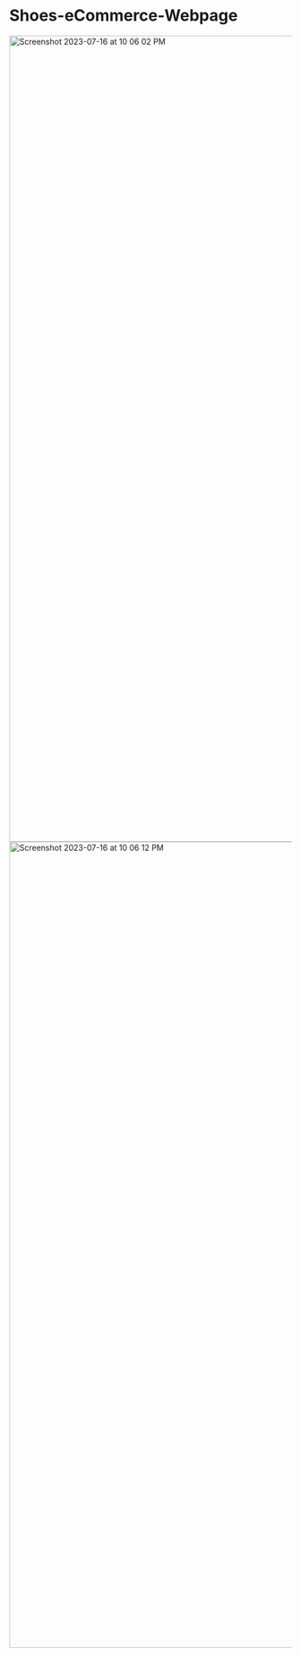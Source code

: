 # Shoes-eCommerce-Webpage
<img width="1440" alt="Screenshot 2023-07-16 at 10 06 02 PM" src="https://github.com/shubhankardutta38/Shoes-eCommerce-Webpage/assets/129721532/4f1b3f20-7635-4d24-aadc-251f7cb6a775">

<img width="1440" alt="Screenshot 2023-07-16 at 10 06 12 PM" src="https://github.com/shubhankardutta38/Shoes-eCommerce-Webpage/assets/129721532/1370b399-57c8-4a45-996d-e5bb5303f7c7">
